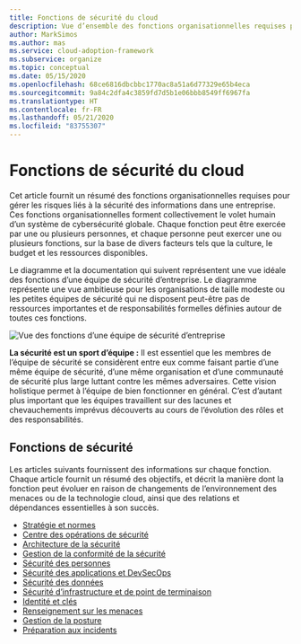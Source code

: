 ```yaml
---
title: Fonctions de sécurité du cloud
description: Vue d’ensemble des fonctions organisationnelles requises pour gérer les risques liés à la sécurité des informations dans une entreprise
author: MarkSimos
ms.author: mas
ms.service: cloud-adoption-framework
ms.subservice: organize
ms.topic: conceptual
ms.date: 05/15/2020
ms.openlocfilehash: 68ce6816dbcbbc1770ac8a51a6d77329e65b4eca
ms.sourcegitcommit: 9a84c2dfa4c3859fd7d5b1e06bbb8549ff6967fa
ms.translationtype: HT
ms.contentlocale: fr-FR
ms.lasthandoff: 05/21/2020
ms.locfileid: "83755307"
---
```

<!-- cSpell:ignore MarkSimos -->

# <a name="cloud-security-functions"></a>Fonctions de sécurité du cloud

Cet article fournit un résumé des fonctions organisationnelles requises pour gérer les risques liés à la sécurité des informations dans une entreprise. Ces fonctions organisationnelles forment collectivement le volet humain d’un système de cybersécurité globale. Chaque fonction peut être exercée par une ou plusieurs personnes, et chaque personne peut exercer une ou plusieurs fonctions, sur la base de divers facteurs tels que la culture, le budget et les ressources disponibles.

Le diagramme et la documentation qui suivent représentent une vue idéale des fonctions d’une équipe de sécurité d’entreprise. Le diagramme représente une vue ambitieuse pour les organisations de taille modeste ou les petites équipes de sécurité qui ne disposent peut-être pas de ressources importantes et de responsabilités formelles définies autour de toutes ces fonctions.

![Vue des fonctions d’une équipe de sécurité d’entreprise](../_images/security/enterprise-security-team.png)

**La sécurité est un sport d’équipe :** Il est essentiel que les membres de l’équipe de sécurité se considèrent entre eux comme faisant partie d’une même équipe de sécurité, d’une même organisation et d’une communauté de sécurité plus large luttant contre les mêmes adversaires. Cette vision holistique permet à l’équipe de bien fonctionner en général. C’est d’autant plus important que les équipes travaillent sur des lacunes et chevauchements imprévus découverts au cours de l’évolution des rôles et des responsabilités.

<!-- cSpell:ignore apsec -->

## <a name="security-functions"></a>Fonctions de sécurité

Les articles suivants fournissent des informations sur chaque fonction. Chaque article fournit un résumé des objectifs, et décrit la manière dont la fonction peut évoluer en raison de changements de l’environnement des menaces ou de la technologie cloud, ainsi que des relations et dépendances essentielles à son succès.

- [Stratégie et normes](./cloud-security-policy-standards.md)
- [Centre des opérations de sécurité](./cloud-security-operations-center.md)
- [Architecture de la sécurité](./cloud-security-architecture.md)
- [Gestion de la conformité de la sécurité](./cloud-security-compliance-management.md)
- [Sécurité des personnes](./cloud-security-people.md)
- [Sécurité des applications et DevSecOps](./cloud-security-apsec-devsecops.md)
- [Sécurité des données](./cloud-security-data-security.md)
- [Sécurité d’infrastructure et de point de terminaison](./cloud-security-infrastructure-endpoint.md)
- [Identité et clés](./cloud-security-identity-keys.md)
- [Renseignement sur les menaces](./cloud-security-threat-intelligence.md)
- [Gestion de la posture](./cloud-security-posture-management.md)
- [Préparation aux incidents](./cloud-security-incident-preparation.md)
